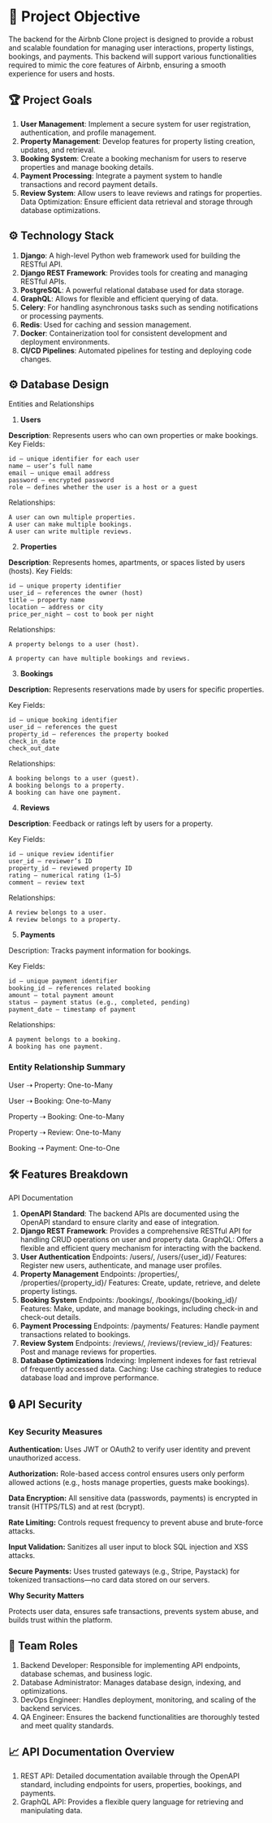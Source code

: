 # 🚀 Project Objective
The backend for the Airbnb Clone project is designed to provide a robust and scalable foundation for managing user interactions, property listings, bookings, and payments. This backend will support various functionalities required to mimic the core features of Airbnb, ensuring a smooth experience for users and hosts.

## 🏆 Project Goals
1. **User Management**: Implement a secure system for user registration, authentication, and profile management.
2. **Property Management**: Develop features for property listing creation, updates, and retrieval.
3. **Booking System**: Create a booking mechanism for users to reserve properties and manage booking details.
4. **Payment Processing**: Integrate a payment system to handle transactions and record payment details.
5. **Review System**: Allow users to leave reviews and ratings for properties.
Data Optimization: Ensure efficient data retrieval and storage through database optimizations.

## ⚙️ Technology Stack
1. **Django**: A high-level Python web framework used for building the RESTful API.
2. **Django REST Framework**: Provides tools for creating and managing RESTful APIs.
3. **PostgreSQL**: A powerful relational database used for data storage.
4. **GraphQL**: Allows for flexible and efficient querying of data.
5. **Celery**: For handling asynchronous tasks such as sending notifications or processing payments.
6. **Redis**: Used for caching and session management.
7. **Docker**: Containerization tool for consistent development and deployment environments.
8. **CI/CD Pipelines**: Automated pipelines for testing and deploying code changes.

## ⚙️ Database Design
Entities and Relationships
1. **Users**

**Description**: Represents users who can own properties or make bookings.
Key Fields:

    id – unique identifier for each user
    name – user’s full name
    email – unique email address
    password – encrypted password
    role – defines whether the user is a host or a guest

Relationships:

    A user can own multiple properties.
    A user can make multiple bookings.
    A user can write multiple reviews.

2. **Properties**

**Description**: Represents homes, apartments, or spaces listed by users (hosts).
Key Fields:

    id – unique property identifier
    user_id – references the owner (host)
    title – property name
    location – address or city
    price_per_night – cost to book per night

Relationships:

    A property belongs to a user (host).

    A property can have multiple bookings and reviews.

3. **Bookings**

**Description:** Represents reservations made by users for specific properties.

Key Fields:

    id – unique booking identifier
    user_id – references the guest
    property_id – references the property booked
    check_in_date
    check_out_date

Relationships:

    A booking belongs to a user (guest).
    A booking belongs to a property.
    A booking can have one payment.

4. **Reviews**

**Description**: Feedback or ratings left by users for a property.

Key Fields:

    id – unique review identifier
    user_id – reviewer’s ID
    property_id – reviewed property ID
    rating – numerical rating (1–5)
    comment – review text

Relationships:

    A review belongs to a user.
    A review belongs to a property.

5. **Payments**

Description: Tracks payment information for bookings.

Key Fields:

    id – unique payment identifier
    booking_id – references related booking
    amount – total payment amount
    status – payment status (e.g., completed, pending)
    payment_date – timestamp of payment

Relationships:

    A payment belongs to a booking.
    A booking has one payment.

### Entity Relationship Summary

User ⇢ Property: One-to-Many

User ⇢ Booking: One-to-Many

Property ⇢ Booking: One-to-Many

Property ⇢ Review: One-to-Many

Booking ⇢ Payment: One-to-One

## 🛠️ Features Breakdown
 API Documentation
1. **OpenAPI Standard**: The backend APIs are documented using the OpenAPI standard to ensure clarity and ease of integration.
2. **Django REST Framework**: Provides a comprehensive RESTful API for handling CRUD operations on user and property data.
GraphQL: Offers a flexible and efficient query mechanism for interacting with the backend.
3. **User Authentication**
Endpoints: /users/, /users/{user_id}/
Features: Register new users, authenticate, and manage user profiles.
4. **Property Management**
Endpoints: /properties/, /properties/{property_id}/
Features: Create, update, retrieve, and delete property listings.
5. **Booking System**
Endpoints: /bookings/, /bookings/{booking_id}/
Features: Make, update, and manage bookings, including check-in and check-out details.
6. **Payment Processing**
Endpoints: /payments/
Features: Handle payment transactions related to bookings.
7. **Review System**
Endpoints: /reviews/, /reviews/{review_id}/
Features: Post and manage reviews for properties.
8. **Database Optimizations**
Indexing: Implement indexes for fast retrieval of frequently accessed data.
Caching: Use caching strategies to reduce database load and improve performance.

## 🔒 API Security
### Key Security Measures

**Authentication:**
Uses JWT or OAuth2 to verify user identity and prevent unauthorized access.

**Authorization:**
Role-based access control ensures users only perform allowed actions (e.g., hosts manage properties, guests make bookings).

**Data Encryption:**
All sensitive data (passwords, payments) is encrypted in transit (HTTPS/TLS) and at rest (bcrypt).

**Rate Limiting:**
Controls request frequency to prevent abuse and brute-force attacks.

**Input Validation:**
Sanitizes all user input to block SQL injection and XSS attacks.

**Secure Payments:**
Uses trusted gateways (e.g., Stripe, Paystack) for tokenized transactions—no card data stored on our servers.

**Why Security Matters**

Protects user data, ensures safe transactions, prevents system abuse, and builds trust within the platform.

## 👥 Team Roles
1. Backend Developer: Responsible for implementing API endpoints, database schemas, and business logic.
2. Database Administrator: Manages database design, indexing, and optimizations.
3. DevOps Engineer: Handles deployment, monitoring, and scaling of the backend services.
4. QA Engineer: Ensures the backend functionalities are thoroughly tested and meet quality standards.

## 📈 API Documentation Overview
1. REST API: Detailed documentation available through the OpenAPI standard, including endpoints for users, properties, bookings, and payments.
2. GraphQL API: Provides a flexible query language for retrieving and manipulating data.